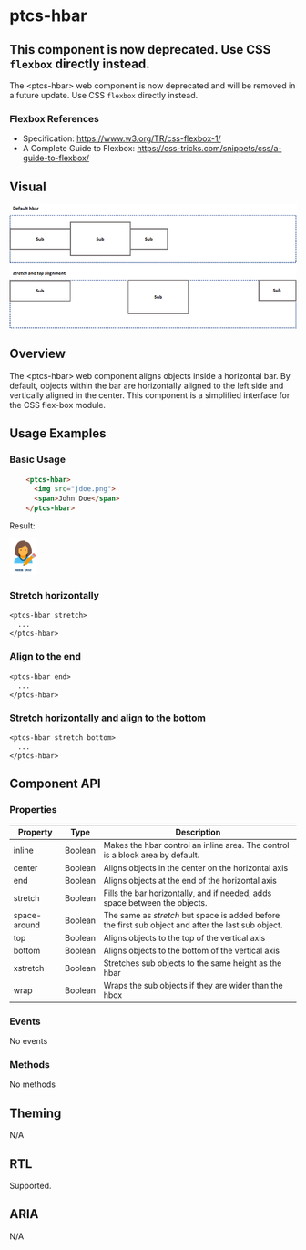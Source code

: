 # ptcs-hbar


## This component is now deprecated. Use CSS `flexbox` directly instead.

The &lt;ptcs-hbar> web component is now deprecated and will be removed in a future update. Use CSS `flexbox` directly instead.

### Flexbox References
- Specification: https://www.w3.org/TR/css-flexbox-1/
- A Complete Guide to Flexbox: https://css-tricks.com/snippets/css/a-guide-to-flexbox/


## Visual

<img src="img/hbar.png">

## Overview

The &lt;ptcs-hbar> web component aligns objects inside a horizontal bar. By default, objects within the bar are horizontally aligned to the left side and vertically aligned in the center. This component is a simplified interface for the CSS flex-box module.

## Usage Examples

### Basic Usage

```html
    <ptcs-hbar>
      <img src="jdoe.png">
      <span>John Doe</span>
    </ptcs-hbar>
```

Result:

<img src="img/jdoe.png" height="64px">


### Stretch horizontally

    <ptcs-hbar stretch>
      ...
    </ptcs-hbar>

### Align to the end

    <ptcs-hbar end>
      ...
    </ptcs-hbar>

### Stretch horizontally and align to the bottom

    <ptcs-hbar stretch bottom>
      ...
    </ptcs-hbar>

## Component API

### Properties
| Property | Type | Description |
|----------|------|-------------|
| inline | Boolean | Makes the hbar control an inline area. The control is a block area by default. |
| center | Boolean | Aligns objects in the center on the horizontal axis  |
| end | Boolean | Aligns objects at the end of the horizontal axis |
| stretch | Boolean | Fills the bar horizontally, and if needed, adds space between the objects. |
| space-around | Boolean | The same as _stretch_ but space is added before the first sub object and after the last sub object. |
| top  | Boolean | Aligns objects to the top of the vertical axis |
| bottom | Boolean | Aligns objects to the bottom of the vertical axis |
| xstretch | Boolean | Stretches sub objects to the same height as the hbar |
| wrap  | Boolean | Wraps the sub objects if they are wider than the hbox |



### Events

No events


### Methods

No methods


## Theming

N/A

## RTL

Supported.

## ARIA

N/A

